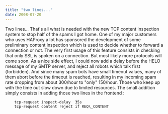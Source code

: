 ```yaml
---
title: "two lines..."
date: 2008-07-20
---
```


Two lines... That's all what is needed with the new TCP content inspection system to stop half of the spams I got home. One of my major customers who uses HAProxy a lot has sponsored the development of some preliminary content inspection which is used to decide whether to forward a connection or not. The very first usage of this feature consists in checking that only SSL is spoken on a connection. But most likely more protocols will come soon. As a nice side effect, I could now add a delay before the HELO message of my SMTP server, and reject all robots which talk first (forbidden). And since many spam bots have small timeout values, many of them abort before the timeout is reached, resulting in my incoming spam rate dropping from about 300/hour to "only" 150/hour. Those who keep up with the time out slow down due to limited resources. The small addition simply consists in adding those two lines in the frontend :

		tcp-request inspect-delay  35s
		tcp-request content reject if REQ\_CONTENT
